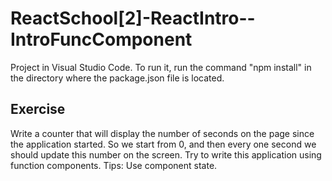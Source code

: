 # ReactSchool[2]-ReactIntro--IntroFuncComponent

Project in Visual Studio Code. To run it, run the command "npm install" in the directory where the package.json file is located.

## Exercise

Write a counter that will display the number of seconds on the page since the application started. So we start from 0, and then every one second we should update this number on the screen. Try to write this application using function components.
Tips: Use component state.


